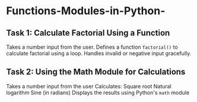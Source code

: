 # Functions-Modules-in-Python-

## Task 1: Calculate Factorial Using a Function
Takes a number input from the user.
Defines a function `factorial()` to calculate factorial using a loop.
Handles invalid or negative input gracefully.
  
## Task 2: Using the Math Module for Calculations
Takes a number input from the user
Calculates:
   Square root
   Natural logarithm
   Sine (in radians)
Displays the results using Python's `math` module
